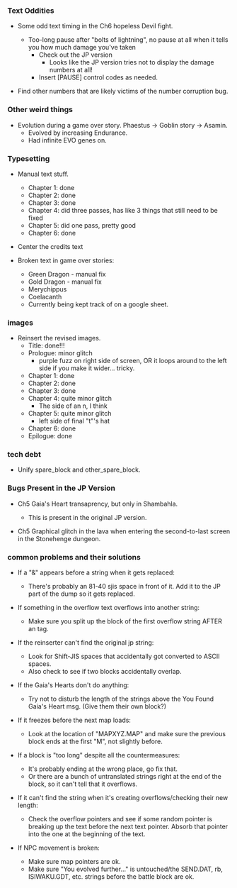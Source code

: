 ### Text Oddities
* Some odd text timing in the Ch6 hopeless Devil fight.
    * Too-long pause after "bolts of lightning", no pause at all when it tells you how much damage you've taken
        * Check out the JP version
            * Looks like the JP version tries not to display the damage numbers at all! 
        * Insert [PAUSE] control codes as needed.

* Find other numbers that are likely victims of the number corruption bug.

### Other weird things
* Evolution during a game over story. Phaestus -> Goblin story -> Asamin.
    * Evolved by increasing Endurance.
    * Had infinite EVO genes on.

### Typesetting
* Manual text stuff.
    * Chapter 1: done
    * Chapter 2: done
    * Chapter 3: done
    * Chapter 4: did three passes, has like 3 things that still need to be fixed
    * Chapter 5: did one pass, pretty good
    * Chapter 6: done

* Center the credits text

* Broken text in game over stories:
    * Green Dragon - manual fix
    * Gold Dragon - manual fix
    * Merychippus
    * Coelacanth
    * Currently being kept track of on a google sheet.

### images
* Reinsert the revised images.
    * Title: done!!!
    * Prologue: minor glitch
        * purple fuzz on right side of screen, OR it loops around to the left side if you make it wider... tricky.
    * Chapter 1: done
    * Chapter 2: done
    * Chapter 3: done
    * Chapter 4: quite minor glitch
        * The side of an n, I think
    * Chapter 5: quite minor glitch
        * left side of final "t"'s hat
    * Chapter 6: done
    * Epilogue:  done

### tech debt
* Unify spare_block and other_spare_block.

### Bugs Present in the JP Version
* Ch5 Gaia's Heart transaprency, but only in Shambahla.
    * This is present in the original JP version.

* Ch5 Graphical glitch in the lava when entering the second-to-last screen in the Stonehenge dungeon.

### common problems and their solutions
* If a "&" appears before a string when it gets replaced:
    * There's probably an 81-40 sjis space in front of it. Add it to the JP part of the dump so it gets replaced.

* If something in the overflow text overflows into another string:
    * Make sure you split up the block of the first overflow string AFTER an <END> tag.

* If the reinserter can't find the original jp string:
    * Look for Shift-JIS spaces that accidentally got converted to ASCII spaces.
    * Also check to see if two blocks accidentally overlap.

* If the Gaia's Hearts don't do anything:
    * Try not to disturb the length of the strings above the You Found Gaia's Heart msg. (Give them their own block?)

* If it freezes before the next map loads:
    * Look at the location of "MAPXYZ.MAP" and make sure the previous block ends at the first "M", not slightly before.

* If a block is "too long" despite all the countermeasures:
    * It's probably ending at the wrong place, go fix that.
    * Or there are a bunch of untranslated strings right at the end of the block, so it can't tell that it overflows.

* If it can't find the string when it's creating overflows/checking their new length:
    * Check the overflow pointers and see if some random pointer is breaking up the text before the next text pointer. Absorb that pointer into the one at the beginning of the text.

* If NPC movement is broken:
    * Make sure map pointers are ok.
    * Make sure "You evolved further..." is untouched/the SEND.DAT, rb, ISIWAKU.GDT, etc. strings before the battle block are ok.
